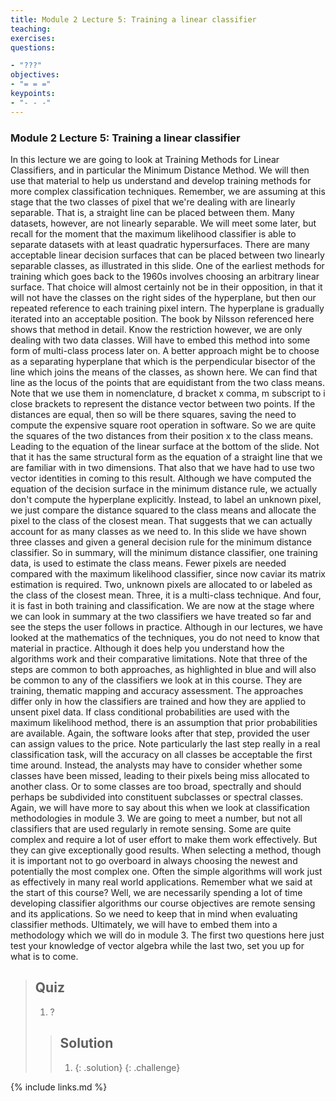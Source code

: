 ```yaml
---
title: Module 2 Lecture 5: Training a linear classifier
teaching: 
exercises: 
questions:

- "???"
objectives:
- "= = ="
keypoints:
- "- - -"
---
```

### Module 2 Lecture 5: Training a linear classifier

In this lecture we are going to look at Training Methods for Linear Classifiers, and in particular the Minimum Distance Method. We will then use that material to help us understand and develop training methods for more complex classification techniques. Remember, we are assuming at this stage that the two classes of pixel that we're dealing with are linearly separable. That is, a straight line can be placed between them. Many datasets, however, are not linearly separable. We will meet some later, but recall for the moment that the maximum likelihood classifier is able to separate datasets with at least quadratic hypersurfaces. There are many acceptable linear decision surfaces that can be placed between two linearly separable classes, as illustrated in this slide. One of the earliest methods for training which goes back to the 1960s involves choosing an arbitrary linear surface. That choice will almost certainly not be in their opposition, in that it will not have the classes on the right sides of the hyperplane, but then our repeated reference to each training pixel intern. The hyperplane is gradually iterated into an acceptable position. The book by Nilsson referenced here shows that method in detail. Know the restriction however, we are only dealing with two data classes. Will have to embed this method into some form of multi-class process later on. A better approach might be to choose as a separating hyperplane that which is the perpendicular bisector of the line which joins the means of the classes, as shown here. We can find that line as the locus of the points that are equidistant from the two class means. Note that we use them in nomenclature, d bracket x comma, m subscript to i close brackets to represent the distance vector between two points. If the distances are equal, then so will be there squares, saving the need to compute the expensive square root operation in software. So we are quite the squares of the two distances from their position x to the class means. Leading to the equation of the linear surface at the bottom of the slide. Not that it has the same structural form as the equation of a straight line that we are familiar with in two dimensions. That also that we have had to use two vector identities in coming to this result. Although we have computed the equation of the decision surface in the minimum distance rule, we actually don't compute the hyperplane explicitly. Instead, to label an unknown pixel, we just compare the distance squared to the class means and allocate the pixel to the class of the closest mean. That suggests that we can actually account for as many classes as we need to. In this slide we have shown three classes and given a general decision rule for the minimum distance classifier. So in summary, will the minimum distance classifier, one training data, is used to estimate the class means. Fewer pixels are needed compared with the maximum likelihood classifier, since now caviar its matrix estimation is required. Two, unknown pixels are allocated to or labeled as the class of the closest mean. Three, it is a multi-class technique. And four, it is fast in both training and classification. We are now at the stage where we can look in summary at the two classifiers we have treated so far and see the steps the user follows in practice. Although in our lectures, we have looked at the mathematics of the techniques, you do not need to know that material in practice. Although it does help you understand how the algorithms work and their comparative limitations. Note that three of the steps are common to both approaches, as highlighted in blue and will also be common to any of the classifiers we look at in this course. They are training, thematic mapping and accuracy assessment. The approaches differ only in how the classifiers are trained and how they are applied to unsent pixel data. If class conditional probabilities are used with the maximum likelihood method, there is an assumption that prior probabilities are available. Again, the software looks after that step, provided the user can assign values to the price. Note particularly the last step really in a real classification task, will the accuracy on all classes be acceptable the first time around. Instead, the analysts may have to consider whether some classes have been missed, leading to their pixels being miss allocated to another class. Or to some classes are too broad, spectrally and should perhaps be subdivided into constituent subclasses or spectral classes. Again, we will have more to say about this when we look at classification methodologies in module 3. We are going to meet a number, but not all classifiers that are used regularly in remote sensing. Some are quite complex and require a lot of user effort to make them work effectively. But they can give exceptionally good results. When selecting a method, though it is important not to go overboard in always choosing the newest and potentially the most complex one. Often the simple algorithms will work just as effectively in many real world applications. Remember what we said at the start of this course? Well, we are necessarily spending a lot of time developing classifier algorithms our course objectives are remote sensing and its applications. So we need to keep that in mind when evaluating classifier methods. Ultimately, we will have to embed them into a methodology which we will do in module 3. The first two questions here just test your knowledge of vector algebra while the last two, set you up for what is to come. 

> ## Quiz
>
> 1. ?
>
> > ## Solution
> >
> > 1. 
> >    {: .solution}
> >    {: .challenge}

{% include links.md %}